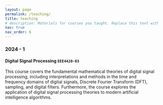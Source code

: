 ```yaml
---
layout: page
permalink: /teaching/
title: teaching
# description: Materials for courses you taught. Replace this text with your description.
nav: true
nav_order: 6
---
```


### 2024 - 1
#### Digital Signal Processing `EEE4420-03`
This course covers the fundamental mathematical theories of digital signal processing, including interpretations and methods in the time and frequency domains of digital signals, Discrete Fourier Transform (DFT), sampling, and digital filters. Furthermore, the course explores the application of digital signal processing theories to modern artificial intelligence algorithms.
